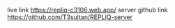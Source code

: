 live link https://repliq-c3106.web.app/
server github link https://github.com/T3sultan/REPLIQ-server
